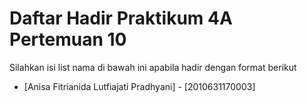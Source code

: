 # Daftar Hadir Praktikum 4A Pertemuan 10
Silahkan isi list nama di bawah ini apabila hadir dengan format berikut

- [Anisa Fitrianida Lutfiajati Pradhyani] - [2010631170003]
